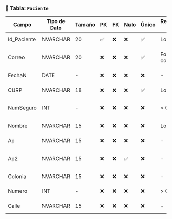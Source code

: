 ### 🧾 Tabla: `Paciente`

| Campo | Tipo de Dato | Tamaño | PK | FK | Nulo | Único | Restricciones / CHECK | Referencia a | Descripción |
|-------|---------------|--------|----|----|------|--------|------------------------|---------------|-------------|
|Id_Paciente|NVARCHAR|20|✅|❌|❌|✅|Longitud > 5|-|Identificador del paciente|
|Correo|NVARCHAR|20|❌|❌|❌|✅|Formato de correo|-|Correo electrónico del paciente|
|FechaN|DATE|-|❌|❌|❌|❌|-|-|Fecha de nacimiento|
|CURP|NVARCHAR|18|❌|❌|❌|✅|Longitud fija|-|Clave única de registro|
|NumSeguro|INT|-|❌|❌|❌|❌|> 0|-|Número de seguro social|
|Nombre|NVARCHAR|15|❌|❌|❌|❌|Longitud >= 3|-|Nombre del paciente|
|Ap|NVARCHAR|15|❌|❌|❌|❌|-|-|Primer apellido|
|Ap2|NVARCHAR|15|❌|❌|✅|❌|-|-|Segundo apellido (opcional)|
|Colonia|NVARCHAR|15|❌|❌|❌|❌|-|-|Colonia del domicilio|
|Numero|INT|-|❌|❌|❌|❌|> 0|-|Número del domicilio|
|Calle|NVARCHAR|15|❌|❌|❌|❌|-|-|Calle del domicilio|

